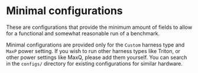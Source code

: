 # Minimal configurations

These are configurations that provide the minimum amount of fields to allow for a functional and somewhat reasonable run
of a benchmark.

Minimal configurations are provided only for the `Custom` harness type and `MaxP` power setting. If you wish to run
other harness types like Triton, or other power settings like MaxQ, please add them yourself. You can search in the
`configs/` directory for existing configurations for similar hardware.
